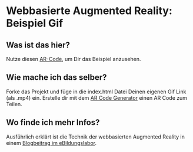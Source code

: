 # Webbasierte Augmented Reality: Beispiel Gif

## Was ist das hier? 

Nutze diesen [AR-Code](https://ebildungslabor.github.io/AR.js/three.js/examples/arcode.html#%7B%22urlQrCode%22%3A%22https%3A%2F%2Fgif-ar.glitch.me%2F%22%2C%22hideUiEnabled%22%3Afalse%7D), um Dir das Beispiel anzusehen.

## Wie mache ich das selber?

Forke das Projekt und füge in die index.html Datei Deinen eigenen Gif Link (als .mp4) ein. Erstelle dir mit dem [AR Code Generator](https://ebildungslabor.github.io/AR.js/three.js/examples/arcode.html) einen AR Code zum Teilen.

## Wo finde ich mehr Infos?

Ausführlich erklärt ist die Technik der webbasierten Augmented Reality in einem [Blogbeitrag im eBildungslabor](https://ebildungslabor.de/blog/arjs).
